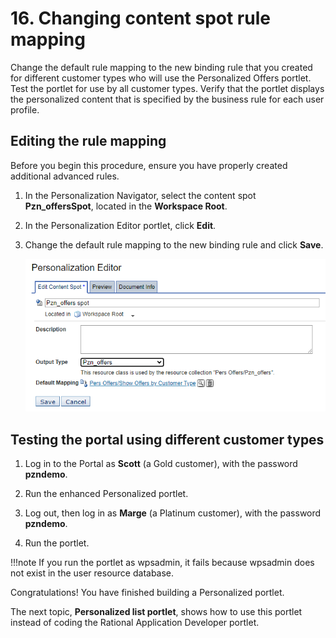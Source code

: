 # 16. Changing content spot rule mapping

Change the default rule mapping to the new binding rule that you created for different customer types who will use the Personalized Offers portlet. Test the portlet for use by all customer types. Verify that the portlet displays the personalized content that is specified by the business rule for each user profile.

## Editing the rule mapping  

Before you begin this procedure, ensure you have properly created additional advanced rules.

1. In the Personalization Navigator, select the content spot **Pzn_offersSpot**, located in the **Workspace Root**.

2. In the Personalization Editor portlet, click **Edit**.

3. Change the default rule mapping to the new binding rule and click **Save**.

   ![Show all Customertype binding rule](./images/new_binding_rule.png)

## Testing the portal using different customer types

1. Log in to the Portal as **Scott** (a Gold customer), with the password **pzndemo**.

2. Run the enhanced Personalized portlet.

3. Log out, then log in as **Marge** (a Platinum customer), with the password **pzndemo**.

4. Run the portlet.

!!!note
    If you run the portlet as wpsadmin, it fails because wpsadmin does not exist in the user resource database.

Congratulations! You have finished building a Personalized portlet.

The next topic, **Personalized list portlet**, shows how to use this portlet instead of coding the Rational Application Developer portlet.
